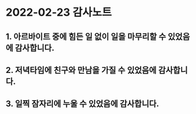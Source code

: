 # 2022-02-23 감사노트

## 1. 아르바이트 중에 힘든 일 없이 일을 마무리할 수 있었음에 감사합니다.

## 2. 저녁타임에 친구와 만남을 가질 수 있었음에 감사합니다.

## 3. 일찍 잠자리에 누울 수 있었음에 감사합니다.
